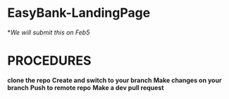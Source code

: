# EasyBank-LandingPage

**We will submit this on Feb5*

# PROCEDURES
**clone the repo**
**Create and switch to your branch**
**Make changes on your branch**
**Push to remote repo**
**Make a dev pull request**
